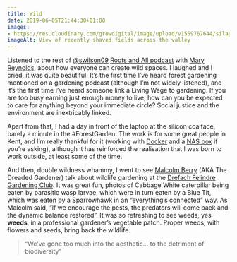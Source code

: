 ```yaml
---
title: Wild
date: 2019-06-05T21:44:30+01:00
images: 
- https://res.cloudinary.com/growdigital/image/upload/v1559767644/silage-4408D82F.jpg
imageAlt: View of recently shaved fields across the valley
---
```


Listened to the rest of [@swilson09](https://mobile.twitter.com/swilson09) [Roots and All podcast](https://rootsandall.co.uk/portfolio-item/episode-24-creating-an-ark-with-mary-reynolds/) with [Mary Reynolds](http://wearetheark.org/about-mary/), about how everyone can create wild spaces. I laughed and I cried, it was quite beautiful. It’s the first time I’ve heard forest gardening mentioned on a gardening podcast (although I’m not widely listened), and it’s the first time I’ve heard someone link a Living Wage to gardening. If you are too busy earning just enough money to live, how can you be expected to care for anything beyond your immediate circle? Social justice and the environment are inextricably linked.

Apart from that, I had a day in front of the laptop at the silicon coalface, barely a minute in the #ForestGarden. The work is for some great people in Kent, and I’m really thankful for it (working with [Docker](https://www.docker.com) and a [NAS box](https://en.wikipedia.org/wiki/Network-attached_storage) if you’re asking), although it has reinforced the realisation that I was born to work outside, at least some of the time.

And then, double wildness whammy, I went to see [Malcolm Berry](https://www.facebook.com/The-Dreaded-Gardener-1403035606578314/) (AKA The Dreaded Gardener) talk about wildlife gardening at the [Drefach Felindre Gardening Club](http://www.drefachfelindregardeningclub.co.uk). It was great fun, photos of Cabbage White caterpillar being eaten by parasitic wasp larvae, which were in turn eaten by a Blue Tit, which was eaten by a Sparrowhawk in an “everything’s connected” way. As Malcolm said, “if we encourage the pests, the predators will come back and the dynamic balance restored”. It was so refreshing to see weeds, yes **weeds**, in a professional gardener’s vegetable patch. Proper weeds, with flowers and seeds, bring back the wildlife.

> “We’ve gone too much into the aesthetic… to the detriment of biodiversity”
